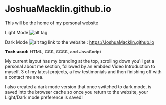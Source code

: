# JoshuaMacklin.github.io
This will be the home of my personal website

Light Mode
![alt tag](https://i.imgur.com/sN8ervt.png)

Dark Mode
![alt tag](https://i.imgur.com/xxWdIBY.png)
link to the website : https://JoshuaMacklin.github.io

**Tech used:** HTML, CSS, SCSS, and JavaScript

My current layout has my branding at the top, scrolling down you'll get a personal about me section, followed by an embded Video Introduction to myself. 3 of my latest projects, a few testimonials and then finishing off with a contact me area.

I also created a dark mode version that once switched to dark mode, is saved into the browser cache so once you return to the website, your Light/Dark mode preference is saved!
